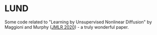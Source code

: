 # LUND
Some code related to "Learning by Unsupervised Nonlinear Diffusion" by Maggioni and Murphy ([JMLR 2020](https://www.jmlr.org/papers/volume20/18-873/18-873.pdf)) - a truly wonderful paper.
